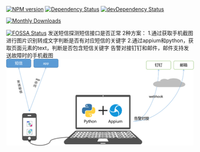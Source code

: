 [![NPM version](https://badge.fury.io/js/appium.svg)](https://npmjs.org/package/appium)
[![Dependency Status](https://david-dm.org/appium/appium.svg)](https://david-dm.org/appium/appium)
[![devDependency Status](https://david-dm.org/appium/appium/dev-status.svg)](https://david-dm.org/appium/appium#info=devDependencies)

[![Monthly Downloads](https://img.shields.io/npm/dm/appium.svg)](https://npmjs.org/package/appium)

[![FOSSA Status](https://app.fossa.io/api/projects/git%2Bhttps%3A%2F%2Fgithub.com%2Fappium%2Fappium.svg?type=shield)](https://app.fossa.io/projects/git%2Bhttps%3A%2F%2Fgithub.com%2Fappium%2Fappium?ref=badge_shield)
发送短信探测短信接口是否正常
2种方案：
1.通过获取手机截图进行图片识别转成文字判断是否有对应短信的关键字
2.通过appium和python，获取页面元素的text，判断是否包含短信关键字
告警对接钉钉和邮件，邮件支持发送故障时的手机截图
![image](https://github.com/zhuhuahua168/sendsms/blob/master/tcjgt.png)

